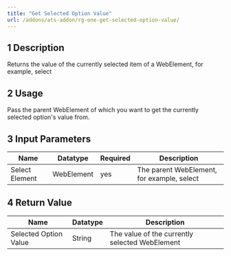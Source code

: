 ```yaml
---
title: "Get Selected Option Value"
url: /addons/ats-addon/rg-one-get-selected-option-value/
---
```


## 1 Description

Returns the value of the currently selected item of a WebElement, for example, select

## 2 Usage

Pass the parent WebElement of which you want to get the currently selected option's value from.

## 3 Input Parameters

Name | Datatype | Required | Description
---- | -------- | ------- |---------------
Select Element | WebElement | yes | The parent WebElement, for example, select

## 4 Return Value

Name | Datatype | Description
---- | --------- | ---------------
Selected Option Value | String | The value of the currently selected WebElement
